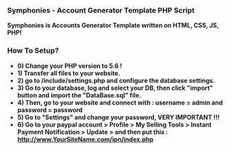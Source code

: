 ### Symphonies - Account Generator Template PHP Script

**Symphonies is Accounts Generator Template written on HTML, CSS, JS, PHP!**

### How To Setup?

- **0) Change your PHP version to 5.6 !**
- **1) Transfer all files to your website.**
- **2) go to /include/settings.php and configure the database settings.**
- **3) Go to your database, log and select your DB, then click "import" button and import the "DataBase.sql" file.**
- **4) Then, go to your website and connect with : username = admin and password = password**
- **5) Go to "Settings" and change your password, VERY IMPORTANT !!!**
- **6) Go to your paypal account > Profile > My Selling Tools > Instant Payment Notification > Update > and then put this : http://www.YourSiteName.com/ipn/index.php**
